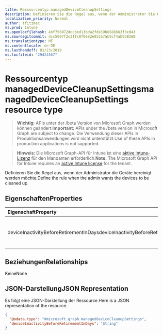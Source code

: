 ```yaml
---
title: Ressourcentyp managedDeviceCleanupSettings
description: Definieren Sie die Regel aus, wenn der Administrator die Geräte bereinigt werden möchte.
localization_priority: Normal
author: tfitzmac
ms.prod: Intune
ms.openlocfilehash: 4bf756072dcc3cd13bda2fda59b8688b63f3cd43
ms.sourcegitcommit: dcc5907f2c3ffc0f0e82e953b7ab9cf4ab938360
ms.translationtype: MT
ms.contentlocale: de-DE
ms.lasthandoff: 01/23/2019
ms.locfileid: "29424567"
---
```

# <a name="manageddevicecleanupsettings-resource-type"></a><span data-ttu-id="3f8e3-103">Ressourcentyp managedDeviceCleanupSettings</span><span class="sxs-lookup"><span data-stu-id="3f8e3-103">managedDeviceCleanupSettings resource type</span></span>

> <span data-ttu-id="3f8e3-104">**Wichtig:** APIs unter der /beta Version von Microsoft Graph werden können geändert.</span><span class="sxs-lookup"><span data-stu-id="3f8e3-104">**Important:** APIs under the /beta version in Microsoft Graph are subject to change.</span></span> <span data-ttu-id="3f8e3-105">Die Verwendung dieser APIs in Produktionsanwendungen wird nicht unterstützt.</span><span class="sxs-lookup"><span data-stu-id="3f8e3-105">Use of these APIs in production applications is not supported.</span></span>

> <span data-ttu-id="3f8e3-106">**Hinweis:** Die Microsoft Graph-API für Intune ist eine [aktive Intune-Lizenz](https://go.microsoft.com/fwlink/?linkid=839381) für den Mandanten erforderlich.</span><span class="sxs-lookup"><span data-stu-id="3f8e3-106">**Note:** The Microsoft Graph API for Intune requires an [active Intune license](https://go.microsoft.com/fwlink/?linkid=839381) for the tenant.</span></span>

<span data-ttu-id="3f8e3-107">Definieren Sie die Regel aus, wenn der Administrator die Geräte bereinigt werden möchte.</span><span class="sxs-lookup"><span data-stu-id="3f8e3-107">Define the rule when the admin wants the devices to be cleaned up.</span></span>

## <a name="properties"></a><span data-ttu-id="3f8e3-108">Eigenschaften</span><span class="sxs-lookup"><span data-stu-id="3f8e3-108">Properties</span></span>
|<span data-ttu-id="3f8e3-109">Eigenschaft</span><span class="sxs-lookup"><span data-stu-id="3f8e3-109">Property</span></span>|<span data-ttu-id="3f8e3-110">Typ</span><span class="sxs-lookup"><span data-stu-id="3f8e3-110">Type</span></span>|<span data-ttu-id="3f8e3-111">Beschreibung</span><span class="sxs-lookup"><span data-stu-id="3f8e3-111">Description</span></span>|
|:---|:---|:---|
|<span data-ttu-id="3f8e3-112">deviceInactivityBeforeRetirementInDays</span><span class="sxs-lookup"><span data-stu-id="3f8e3-112">deviceInactivityBeforeRetirementInDays</span></span>|<span data-ttu-id="3f8e3-113">Zeichenfolge</span><span class="sxs-lookup"><span data-stu-id="3f8e3-113">String</span></span>|<span data-ttu-id="3f8e3-114">Anzahl der Tage, wenn das Gerät nicht Intune kontaktiert hat.</span><span class="sxs-lookup"><span data-stu-id="3f8e3-114">Number of days when the device has not contacted Intune.</span></span>|

## <a name="relationships"></a><span data-ttu-id="3f8e3-115">Beziehungen</span><span class="sxs-lookup"><span data-stu-id="3f8e3-115">Relationships</span></span>
<span data-ttu-id="3f8e3-116">Keine</span><span class="sxs-lookup"><span data-stu-id="3f8e3-116">None</span></span>

## <a name="json-representation"></a><span data-ttu-id="3f8e3-117">JSON-Darstellung</span><span class="sxs-lookup"><span data-stu-id="3f8e3-117">JSON Representation</span></span>
<span data-ttu-id="3f8e3-118">Es folgt eine JSON-Darstellung der Ressource.</span><span class="sxs-lookup"><span data-stu-id="3f8e3-118">Here is a JSON representation of the resource.</span></span>
<!-- {
  "blockType": "resource",
  "@odata.type": "microsoft.graph.managedDeviceCleanupSettings"
}
-->
``` json
{
  "@odata.type": "#microsoft.graph.managedDeviceCleanupSettings",
  "deviceInactivityBeforeRetirementInDays": "String"
}
```




